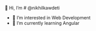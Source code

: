  👋 Hi, I’m # @nikhilkawdeti
- 👀 I’m interested in Web Development
- 🌱 I’m currently learning Angular

<!---
nikhilkawdeti1learn/nikhilkawdeti is a ✨ special ✨ repository because its `README.md` (this file) appears on your GitHub profile.
You can click the Preview link to take a look at your changes.
--->
